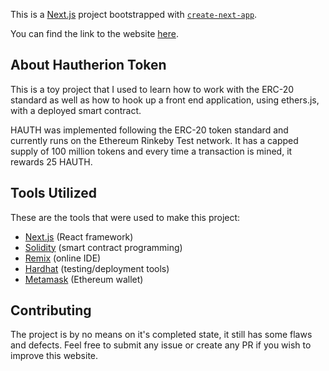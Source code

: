 This is a [Next.js](https://nextjs.org/) project bootstrapped with [`create-next-app`](https://github.com/vercel/next.js/tree/canary/packages/create-next-app).

You can find the link to the website [here](https://project-hautherion-token.vercel.app/).

## About Hautherion Token

This is a toy project that I used to learn how to work with the ERC-20 standard as well as how to hook up a front end application, using ethers.js, with a deployed smart contract.

HAUTH was implemented following the ERC-20 token standard and currently runs on the Ethereum Rinkeby Test network. It has a capped supply of 100 million tokens and every time a transaction is mined, it rewards 25 HAUTH.

## Tools Utilized

These are the tools that were used to make this project:

- [Next.js](https://nextjs.org/docs/getting-started) (React framework)
- [Solidity](https://docs.soliditylang.org/en/v0.8.14/) (smart contract programming)
- [Remix](https://remix.ethereum.org) (online IDE)
- [Hardhat](https://hardhat.org/getting-started) (testing/deployment tools)
- [Metamask](https://metamask.io/) (Ethereum wallet)

## Contributing

The project is by no means on it's completed state, it still has some flaws and defects. Feel free to submit any issue or create any PR if you wish to improve this website.

